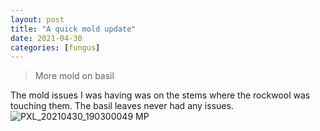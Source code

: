 ```yaml
---
layout: post
title: "A quick mold update"
date: 2021-04-30
categories: [fungus]
---
```


> More mold on basil

The mold issues I was having was on the stems where the rockwool was touching them. The basil leaves never had any issues.
![PXL_20210430_190300049 MP](https://user-images.githubusercontent.com/352979/124200012-4a3cfc80-daa2-11eb-995b-c887ec1909e8.jpg)
